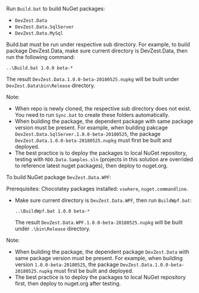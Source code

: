Run `Build.bat` to build NuGet packages:
- `DevZest.Data`
- `DevZest.Data.SqlServer`
- `DevZest.Data.MySql`

Build.bat must be run under respective sub directory. For example, to build package DevZest.Data, make sure current directory is DevZest.Data, then run the following command:
```
..\Build.bat 1.0.0 beta-*
```

The result `DevZest.Data.1.0.0-beta-20180525.nupkg` will be built under `DevZest.Data\bin\Release` directory.

Note: 
- When repo is newly cloned, the respective sub directory does not exist. You need to run `Sync.bat` to create these folders automatically.
- When building the package, the dependent package with same package version must be present. For example, when building pakcage
`DevZest.Data.SqlServer.1.0.0-beta-20180525`, the package `DevZest.Data.1.0.0-beta-20180525.nupkg` must first be built and deployed.
- The best practice is to deploy the packages to local NuGet repository, testing with `RDO.Data.Samples.sln` (projects in this solution are overrided to reference latest nuget packages), then deploy to nuget.org.


To build NuGet package `DevZest.Data.WPF`:

Prerequisites:
Chocolatey packages installed: `vswhere`, `nuget.commandline`.

- Make sure current directory is `DevZest.Data.WPF`, then run `BuildWpf.bat`:
 
  ```
  ..\BuildWpf.bat 1.0.0 beta-*
  ```
  The result `DevZest.Data.WPF.1.0.0-beta-20180525.nupkg` will be built under `.\bin\Release` directory.

Note: 
- When building the package, the dependent package `DevZest.Data` with same package version must be present. For example, when building version
`1.0.0-beta-20180525`, the package `DevZest.Data.1.0.0-beta-20180525.nupkg` must first be built and deployed.
- The best practice is to deploy the packages to local NuGet repository first, then deploy to nuget.org after testing.
